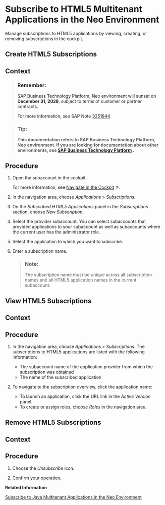 <!-- loiof16cd5b03b8e4ba39a1328b15bd89fbe -->

# Subscribe to HTML5 Multitenant Applications in the Neo Environment

Manage subscriptions to HTML5 applications by viewing, creating, or removing subscriptions in the cockpit.

<a name="task_uws_ksm_1y"/>

<!-- task\_uws\_ksm\_1y -->

## Create HTML5 Subscriptions



## Context

> ### Remember:  
> SAP Business Technology Platform, Neo environment will sunset on **December 31, 2028**, subject to terms of customer or partner contracts.
> 
> For more information, see SAP Note [3351844](https://me.sap.com/notes/3351844).

> ### Tip:  
> **This documentation refers to SAP Business Technology Platform, Neo environment. If you are looking for documentation about other environments, see [SAP Business Technology Platform](https://help.sap.com/docs/btp/sap-business-technology-platform/sap-business-technology-platform?version=Cloud) .**



<a name="task_uws_ksm_1y__steps_jss_ztm_1y"/>

## Procedure

1.  Open the subaccount in the cockpit.

    For more information, see [Navigate in the Cockpit](https://help.sap.com/viewer/65de2977205c403bbc107264b8eccf4b/Cloud/en-US/0874895f1f78459f9517da55a11ffebd.html "Learn how to navigate to your global accounts, directories, and subaccounts in the SAP BTP cockpit.") :arrow_upper_right:.

2.  In the navigation area, choose *Applications* \> *Subscriptions*.

3.  On the *Subscribed HTML5 Applications* panel in the *Subscriptions* section, choose *New Subscription*.

4.  Select the provider subaccount. You can select subaccounts that provided applications to your subaccount as well as subaccounts where the current user has the administrator role.

5.  Select the application to which you want to subscribe.

6.  Enter a subscription name.

    > ### Note:  
    > The subscription name must be unique across all subscription names and all HTML5 application names in the current subaccount.


<a name="task_ptg_3sm_1y"/>

<!-- task\_ptg\_3sm\_1y -->

## View HTML5 Subscriptions



## Context



<a name="task_ptg_3sm_1y__steps_ynx_zsm_1y"/>

## Procedure

1.  In the navigation area, choose *Applications* \> *Subscriptions*. The subscriptions to HTML5 applications are listed with the following information:

    -   The subaccount name of the application provider from which the subscription was obtained
    -   The name of the subscribed application

2.  To navigate to the subscription overview, click the application name:

    -   To launch an application, click the URL link in the *Active Version* panel.
    -   To create or assign roles, choose *Roles* in the navigation area.


<a name="task_yrb_msm_1y"/>

<!-- task\_yrb\_msm\_1y -->

## Remove HTML5 Subscriptions



## Context



<a name="task_yrb_msm_1y__steps_r5k_p5m_1y"/>

## Procedure

1.  Choose the *Unsubscribe* icon.

2.  Confirm your operation.


**Related Information**  


[Subscribe to Java Multitenant Applications in the Neo Environment](subscribe-to-java-multitenant-applications-in-the-neo-environment-e7e62c8.md "Create, list, and remove subscriptions for a Java application using the console client and view all our subscriptions in the cockpit.")

